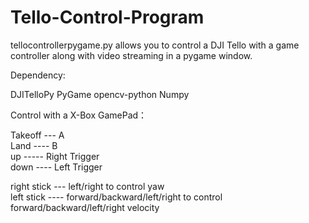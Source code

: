 # Tello-Control-Program

tellocontrollerpygame.py allows you to 
control a DJI Tello with a game controller 
along with video streaming in a pygame window.


Dependency:

DJITelloPy
PyGame
opencv-python
Numpy

Control with a X-Box GamePad：

Takeoff ---  A  
Land ---- B  
up ----- Right Trigger  
down ---- Left Trigger  

right stick --- left/right to control yaw  
left stick ---- forward/backward/left/right to control forward/backward/left/right velocity
